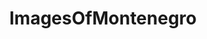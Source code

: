 ---
title: ImagesOfMontenegro
crosslinks:
- LargeImages
- pics
- EarthPorn
- sunset
- imagesofnetwork
- europe
- itookapicture
- AvaAllan
- analog
- forwardsfromgrandma
- montenegro
- phoneography
- travel
- mildlyinteresting
- witcher
- places2go
- ruralporn
- ComedyCemetery
- CityPorn
- funny
---